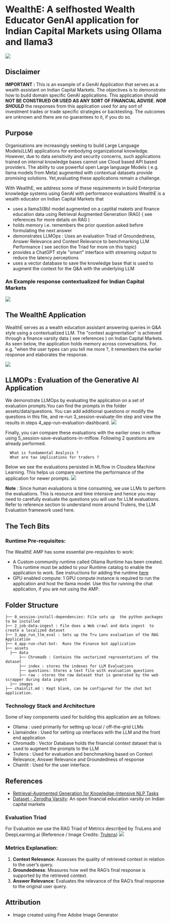 # WealthE:  A selfhosted Wealth Educator GenAI application for Indian Capital Markets using Ollama and llama3

![](./assets/images/app-logo.png)
## Disclaimer ##
**IMPORTANT :** This is an example of a GenAI Application that serves as a wealth assistant on Indian Capital Markets. The objectives is to demonstrate how to build domain specific GenAI applications. This application should **NOT BE CONSTRUED OR USED AS ANY SORT OF FINANCIAL ADVISE**. ***NOR SHOULD*** the responses from this application used for any sort of investment trades or trade specific strategies or backtesting. The outcomes are unknown and there are no guarantees to it, if you do so.  

## Purpose ## 
  Organisations are increasingly seeking to build Large Language Models(LLM) applications for embodying organizational knowledge. However, due to data sensitivity and security concerns, such applications trained on internal knowledge bases cannot use Cloud based API based providers. The ability to use  powerful open Large language Models ( e.g. llama models from Meta) augmented with contextual datasets provide promising solutions. Yet,evaluating these applications remain a challenge. 

   With WealthE, we address some of these requirements in build Enterprise knowledge systems using GenAI with performance evaluations
   WealthE is a wealth educator on Indian Capital Markets that
  - uses a llama3(8b) model augmented on a captital makets and finance education data using Retrieval Augmented Generation (RAG) ( see references for more details on RAG )
  - holds memory i.e. remembers the prior question asked before formulating the next answer
  - demonstrates LLMOps : Uses an evaluation Triad of Groundedness, Answer Relevance and Context Relevance to benchmarking LLM Performance ( see section the Triad for more on this topic)
  - provides a ChatGPT style "smart" interface with streaming output to reduce the latency perceptions
  - uses a vector database to save the knowledge base that is used to augment the context for the Q&A with the underlying LLM 

### An Example response contextualized for Indian Capital Markets

![](assets/images/GenAi-app-contextualization.png)

## The WealthE Application
  WealthE serves as a wealth education assistant answering queries in Q&A style using a contextualized LLM. The "context augmentation" is
  achieved through a finance varsity data ( see references ) on Indian Capital Markets. As seen below, the application holds memory 
  across conversations. For. e.g. "when the user types can you tell me more ?, it remembers the earlier response and elaborates the response.
  
  ![](./assets/images/GenAI-app-with-memory.png)
  

## LLMOPs : Evaluation of the Generative AI Application 
  We demonstrate LLMOps by evaluating the application on a set of evaluation prompts.You can find the prompts in the folder assets/data/questions. 
  You can add additional questions or modify the questions in this file, and re-run 3_session-evaluate-llm step and view the results in steps 4_app-run-evaluation-dashboard.
    ![](./assets/images/Trulens-dashboard.png)
  
  Finally, you can compare these evaluations with the earlier ones in mlflow using 5_session-save-evaluations-in-mlflow. Following 2 questions are already performed. 
  ```
    What is fundamental Analysis ? 
    What are tax implications for traders ?
  ```
  
  Below we see the evaluations persisted in MLflow in Cloudera Machine Learning. This helps us compare overtime the performance of the application for newer prompts.
    ![](./assets/images/Experiment.jpg)
  
  
  
  **Note** : Since human evaluations is time consuming, we use LLMs to perform the evaluations. This is resource and time intensive and hence you may need to carefully
  evaluate the questions you will use for LLM evaluations. Refer to reference section to understand more around Trulens, the LLM Evaluation framework used here. 
  
  
## The Tech Bits ##
### Runtime Pre-requisites: ##
The WealthE AMP has some essential pre-requisites to work:
- A Custom community runtime called Ollama Runtime has been created. This runtime must be added to your Runtime catalog to enable the application to work. See instructions for adding the runtime [here](https://github.com/cloudera/community-ml-runtimes/tree/main/ollama)
-  GPU enabled compute: 1 GPU compute  instance is required to run the application and host the llama model. Use this for running the chat application, if you are not using the AMP. 

## Folder Structure ##
```
├── 0_session-install-dependencies: File sets up  the python packages to be installed
├── 2_job-data-ingest : File does a Web crawl and data ingest  to create a localized dataset
├── 3_app_run_llm_eval : Sets up the Tru Lens evaluation of the RAG Application
├── 4_app-run-chat-bot:  Runs the Finance bot application
├── assets
  ├── data
      ├── Chromadb : Contains the vectorized representations of the dataset 
      ├── index : stores the indexes for LLM Evaluations
      ├── questions: Stores a text file with evaluation questions
      ├── raw : stores the raw dataset that is generated by the web scrapper during data ingest
  ├── images
├── chainlit.md : Kept blank, can be configured for the chat bot application.
```

### Technology Stack and Architecture ###
Some of key components used for building this application are as follows:
- Ollama : used primarily for setting up local / off-the-grid LLMs
- Llamaindex : Used for setting up interfaces with the LLM and the front end application
- Chromadb : Vector Database holds the financial context dataset that is used to augment the prompts to the LLM
- Trulens : Used for evaluation and benchmarking based on Context Relevance, Answer Relevance and Groundedness of response 
- Chainlit : Used for the user interface. 


## References ##
- [Retrieval-Augmented Generation for Knowledge-Intensive NLP Tasks](https://arxiv.org/pdf/2005.11401)
- [Dataset - Zerodha Varsity](https://zerodha.com/varsity/): An open financial education varsity on Indian capital markets

### Evaluation Triad ## 
For Evaluation we use the RAG Triad of Metrics described by TruLens and DeepLearning.ai 
(Reference / Image Credits: [Trulens](https://www.trulens.org/trulens_eval/getting_started/core_concepts/rag_triad/))
![](./assets/images/RAGTriad.jpg)

### Metrics Explanation:
1. **Context Relevance**: Assesses the quality of retrieved context in relation to the user’s query.
2. **Groundedness**: Measures how well the RAG’s final response is supported by the retrieved context.
3. **Answer Relevance**: Evaluates the relevance of the RAG’s final response to the original user query.

## Attribution ##
- Image created using Free Adobe Image Generator